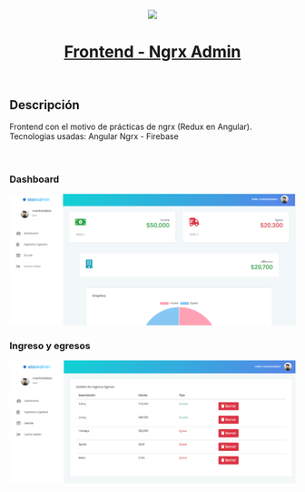 <h1 align="center">
  <br>
  <img src="https://ngrx.io/assets/images/badge.svg" width="200">
  <br><br>
  <a href="https://martinbobbio.github.io/frontend-ngrx">
    Frontend - Ngrx Admin
  </a>
  <br><br>
</h1>


## Descripción

Frontend con el motivo de prácticas de ngrx (Redux en Angular).
<br>
Tecnologias usadas: Angular Ngrx - Firebase
<br><br><br>

### Dashboard

![Image of pagina](src/assets/images/dashboard.png)

### Ingreso y egresos

![Image of pagina](src/assets/images/items.png)

